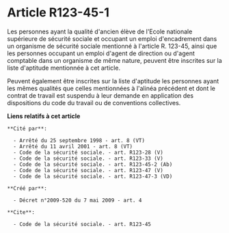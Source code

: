# Article R123-45-1

Les personnes ayant la qualité d'ancien élève de l'Ecole nationale supérieure de sécurité sociale et occupant un emploi
d'encadrement dans un organisme de sécurité sociale mentionné à l'article R. 123-45, ainsi que les personnes occupant un
emploi d'agent de direction ou d'agent comptable dans un organisme de même nature, peuvent être inscrites sur la liste
d'aptitude mentionnée à cet article. 

Peuvent également être inscrites sur la liste d'aptitude les personnes ayant les mêmes qualités que celles mentionnées à
l'alinéa précédent et dont le contrat de travail est suspendu à leur demande en application des dispositions du code du
travail ou de conventions collectives.

**Liens relatifs à cet article**

	**Cité par**:

	  - Arrêté du 25 septembre 1998 - art. 8 (VT)
	  - Arrêté du 11 avril 2001 - art. 8 (VT)
	  - Code de la sécurité sociale. - art. R123-28 (V)
	  - Code de la sécurité sociale. - art. R123-33 (V)
	  - Code de la sécurité sociale. - art. R123-45-2 (Ab)
	  - Code de la sécurité sociale. - art. R123-47 (V)
	  - Code de la sécurité sociale. - art. R123-47-3 (VD)

	**Créé par**:

	  - Décret n°2009-520 du 7 mai 2009 - art. 4

	**Cite**:

	  - Code de la sécurité sociale. - art. R123-45
